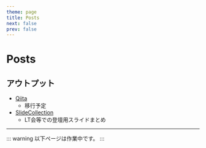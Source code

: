 ```yaml
---
theme: page
title: Posts
next: false
prev: false
---
```


<script setup>
import PostSection from '../.vitepress/components/Posts/PostSection.vue'
</script>

# Posts

## アウトプット

- [Qiita](https://qiita.com/sphere-stacking)
  - 移行予定
- [SlideCollection](https://spherestacking.github.io/SlideCollection/)
  - LT会等での登壇用スライドまとめ

---


::: warning
以下ページは作業中です。
:::

<PostSection />
